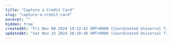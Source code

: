 ```yaml
---
title: "Capture a Credit Card"
slug: "capture-a-credit-card"
excerpt: ""
hidden: true
createdAt: "Fri Nov 08 2024 19:12:42 GMT+0000 (Coordinated Universal Time)"
updatedAt: "Sat Nov 23 2024 20:10:30 GMT+0000 (Coordinated Universal Time)"
---
```

